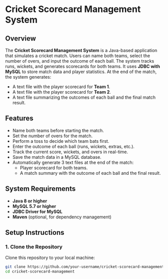 # Cricket Scorecard Management System

## Overview

The **Cricket Scorecard Management System** is a Java-based application that simulates a cricket match. Users can name both teams, select the number of overs, and input the outcome of each ball. The system tracks runs, wickets, and generates scorecards for both teams. It uses **JDBC with MySQL** to store match data and player statistics. At the end of the match, the system generates:
- A text file with the player scorecard for **Team 1**.
- A text file with the player scorecard for **Team 2**.
- A text file summarizing the outcomes of each ball and the final match result.

## Features

- Name both teams before starting the match.
- Set the number of overs for the match.
- Perform a toss to decide which team bats first.
- Enter the outcome of each ball (runs, wickets, extras, etc.).
- Track the current score, wickets, and overs in real-time.
- Save the match data in a MySQL database.
- Automatically generate 3 text files at the end of the match:
  - Player scorecard for both teams.
  - A match summary with the outcome of each ball and the final result.

## System Requirements

- **Java 8 or higher**
- **MySQL 5.7 or higher**
- **JDBC Driver for MySQL**
- **Maven** (optional, for dependency management)

## Setup Instructions

### 1. Clone the Repository
Clone this repository to your local machine:
```bash
git clone https://github.com/your-username/cricket-scorecard-management.git
cd cricket-scorecard-management
